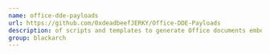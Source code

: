 ```yaml
---
name: office-dde-payloads
url: https://github.com/0xdeadbeefJERKY/Office-DDE-Payloads
description: of scripts and templates to generate Office documents embedded with the DDE, macro-less command execution technique. URL : https://github.com/0xdeadbeefJERKY/Office-DDE-Payloads Groups : blackarch blackarch-exploitation
group: blackarch
---
```

